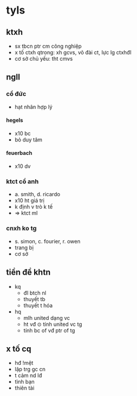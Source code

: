 # tyls

## ktxh

- sx tbcn ptr cm công nghiệp
- x tố ctxh qtrong: xh gcvs, võ đài ct, lực lg ctxhđl
- cơ sở chủ yếu: tht cmvs

## ngll

### cổ đức

- hạt nhân hợp lý

#### hegels

- x10 bc
- bỏ duy tâm

#### feuerbach

- x10 dv

### ktct cổ anh

- a. smith, d. ricardo
- x10 ht giá trị
- k định v trò k tế
- => ktct ml

### cnxh ko tg

- s. simon, c. fourier, r. owen
- trang bị
- cơ sở

## tiền đề khtn

- kq
  - đl btch nl
  - thuyết tb
  - thuyết t hóa
- hq
  - mlh united dạng vc
  - ht vđ $\odot$ tính united vc tg
  - tính bc of vđ ptr of tg

## x tố cq

- hđ !mệt
- lập trg gc cn
- t cảm nd lđ
- tình bạn
- thiên tài
